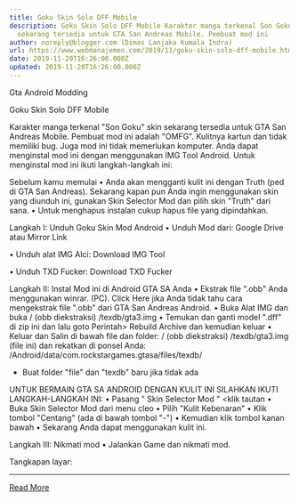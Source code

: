 ```yaml
---
title: Goku Skin Solo DFF Mobile
description: Goku Skin Solo DFF Mobile Karakter manga terkenal Son Goku skin
  sekarang tersedia untuk GTA San Andreas Mobile. Pembuat mod ini
author: noreply@blogger.com (Dimas Lanjaka Kumala Indra)
url: https://www.webmanajemen.com/2019/11/goku-skin-solo-dff-mobile.html
date: 2019-11-20T16:26:00.000Z
updated: 2019-11-20T16:26:00.000Z
---
```


Gta Android Modding



 Goku Skin Solo DFF Mobile 



  
 
  Karakter manga terkenal "Son Goku" skin sekarang tersedia untuk GTA San Andreas Mobile.  Pembuat mod ini adalah "OMFG".  Kulitnya kartun dan tidak memiliki bug.  Juga mod ini tidak memerlukan komputer.  Anda dapat menginstal mod ini dengan menggunakan IMG Tool Android. 
  Untuk menginstal mod ini ikuti langkah-langkah ini: 
 
 
  Sebelum kamu memulai 
  • Anda akan mengganti kulit ini dengan Truth (ped di GTA San Andreas).  Sekarang kapan pun Anda ingin menggunakan skin yang diunduh ini, gunakan Skin Selector Mod dan pilih skin "Truth" dari sana. 
  • Untuk menghapus instalan cukup hapus file yang dipindahkan. 
 
 
  Langkah I: Unduh Goku Skin Mod Android 
  • Unduh Mod dari: 
 Google Drive 
  atau 
 Mirror Link 
 
  • Unduh alat IMG Alci: 
 Download IMG Tool 
 
  • Unduh TXD Fucker: 
 Download TXD Fucker 
 
 
  Langkah II: Instal Mod ini di Android GTA SA Anda 
  • Ekstrak file ".obb" Anda menggunakan winrar.  (PC).  Click Here jika Anda tidak tahu cara mengekstrak file ".obb" dari GTA San Andreas Android. 
  • Buka Alat IMG dan buka 
  / (obb diekstraksi) /texdb/gta3.img 
  • Temukan dan ganti model ".dff" di zip ini dan 
  lalu goto Perintah> Rebuild Archive dan kemudian keluar 
  • Keluar dan Salin di bawah file dan folder: 
  / (obb diekstraksi) /texdb/gta3.img (file ini) 
  dan rekatkan di ponsel Anda: 
  /Android/data/com.rockstargames.gtasa/files/texdb/ <here> 
  * Buat folder "file" dan "texdb" baru jika tidak ada 
 
  UNTUK BERMAIN GTA SA ANDROID DENGAN KULIT INI SILAHKAN IKUTI LANGKAH-LANGKAH INI: 
  • Pasang " Skin Selector Mod " <klik tautan 
  • Buka Skin Selector Mod dari menu cleo 
  • Pilih "Kulit Kebenaran" 
  • Klik tombol "Centang" (ada di bawah tombol "-") 
  • Kemudian klik tombol kanan bawah 
  • Sekarang Anda dapat menggunakan kulit ini. 
 
 
  Langkah III: Nikmati mod 
  • Jalankan Game dan nikmati mod. 
 
 
  Tangkapan layar:<hr/> <a href="https://www.webmanajemen.com/2019/11/goku-skin-solo-dff-mobile.html" rel="follow" class="button" id="read-more">Read More</a>